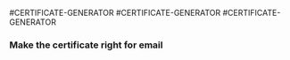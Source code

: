 #CERTIFICATE-GENERATOR
#CERTIFICATE-GENERATOR
#CERTIFICATE-GENERATOR


### Make the certificate right for email